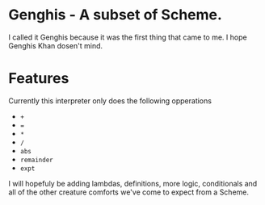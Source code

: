 # Genghis - A subset of Scheme. 
I called it Genghis because it was the first thing that came to me.
I hope Genghis Khan dosen't mind.

# Features
Currently this interpreter only does the following opperations 
+ `+`
+ `=`
+ `*`
+ `/`
+ `abs`
+ `remainder`
+ `expt`

I will hopefuly be adding lambdas, definitions, more logic, conditionals and all of
the other creature comforts we've come to expect from a Scheme.
